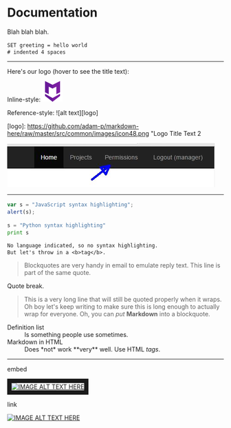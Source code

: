 # Documentation #

Blah blah blah. 

    SET greeting = hello world
    # indented 4 spaces


----------

Here's our logo (hover to see the title text):

Inline-style: 
![alt text](https://github.com/adam-p/markdown-here/raw/master/src/common/images/icon48.png "Logo Title Text 1")

Reference-style: 
![alt text][logo]

[logo]: https://github.com/adam-p/markdown-here/raw/master/src/common/images/icon48.png "Logo Title Text 2

![alt-text](images/permissions.jpg)

----------
```javascript
var s = "JavaScript syntax highlighting";
alert(s);
```
 
```python
s = "Python syntax highlighting"
print s
```
 
```
No language indicated, so no syntax highlighting. 
But let's throw in a <b>tag</b>.
```



> Blockquotes are very handy in email to emulate reply text. 
> This line is part of the same quote.

Quote break.

> This is a very long line that will still be quoted properly when it wraps. Oh boy let's keep writing to make sure this is long enough to actually wrap for everyone. Oh, you can *put* **Markdown** into a blockquote.


<dl>
  <dt>Definition list</dt>
  <dd>Is something people use sometimes.</dd>

  <dt>Markdown in HTML</dt>
  <dd>Does *not* work **very** well. Use HTML <em>tags</em>.</dd>
</dl>

---
embed

<a href="http://www.youtube.com/watch?feature=player_embedded&v=vmwnhZmEZjc
" target="_blank"><img src="http://img.youtube.com/vi/vmwnhZmEZjc/0.jpg" 
alt="IMAGE ALT TEXT HERE" width="240" height="180" border="10" /></a>

link

[![IMAGE ALT TEXT HERE](http://img.youtube.com/vi/vmwnhZmEZjc/0.jpg)](http://www.youtube.com/watch?v=vmwnhZmEZjc)
